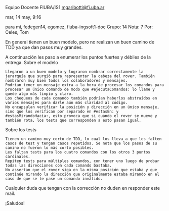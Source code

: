 Equipo Docente FIUBA/IS1 <mgaribotti@fi.uba.ar>
	
mar, 14 may, 9:16
	
para mí, fedegen14, egomez, fiuba-ingsoft1-doc
Grupo: 14
Nota: 7
Por: Celes, Tom

En general tienen un buen modelo, pero no realizan un buen camino de TDD ya que dan pasos muy grandes.

A continuación les paso a enumerar los puntos fuertes y débiles de la entrega.
Sobre el modelo

    Llegaron a un buen modelo y lograron nombrar correctamente la jerarquía que surgió para representar la cabeza del rover. También nombraron muy bien todos los colaboradores y mensajes.
    Podrían tener un mensaje extra a la hora de procesar los comandos para procesar un único comando de modo que #ejecutaComandos: lo llame y quede algo más limpio y claro.
    Los chequeos de cada comando también podrían haberlos abstraídos en varios mensajes para darle aún más claridad al código.
    No encapsulan verificar la posición y dirección en un único mensaje, sino que los verifican por separado en #estasEn: y #estasMirandoHacia:, esto provoca que si cuando el rover se mueve y también rota, los tests que corresponden a esto pasan igual.

Sobre los tests

    Tienen un camino muy corto de TDD, lo cual los lleva a que les falten casos de test y tengan casos repetidos. Se nota que los pasos de su camino no fueron lo más corto posibles.
    Les faltan tests para los cuatro comandos con los otros 3 puntos cardinales.
    Repiten tests para múltiples comandos, con tener uno luego de probar todas las direcciones con cada comando bastaba.
    No assertan que el rover siga en la misma posición que estaba y que continúe mirando la dirección que originalmente estaba mirando en el caso de que se le pase un comando inválido.

Cualquier duda que tengan con la corrección no duden en responder este mail.

¡Saludos!
